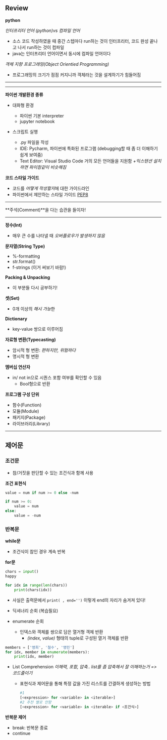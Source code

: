 ## Review

**python**

*인터프리터 언어 (python)vs 컴파일 언어*

* 소스 코드 작성하였을 때 중간 스텝마다 run하는 것이 인터프리터, 코드 완성 끝나고 나서 run하는 것이 컴파일
* java는 인터프리터 언어이면서 동시에 컴파일 언어이다

*객체 지향 프로그래밍(Object Orientied Programming)*

* 프로그래밍의 크기가 점점 커지니까 객체라는 것을 설계하기가 힘들어짐

**********

******

**파이썬 개발환경 종류**

* 대화형 환경
  * 파이썬 기본 interpreter
  * jupyter notebook

* 스크립트 실행
  * .py 파일을 작성
  * IDE: Pycharm, 파이썬에 특화된 프로그램 (debugging할 때 좀 더 이해하기 쉽게 보여줌)
  * Text Editor: Visual Studio Code 거의 모든 언어들을 지원함 *+익스텐션 설치하면 파이참같이 비슷해짐* 



**코드 스타일 가이드**

* 코드를 *어떻게 작성할지*에 대한 가이드라인
* 파이썬에서 제안하는 스타일 가이드 [PEP8](https://www.python.org/dev/peps/pep-0008/#indentation)

*****

**주석(Comment)**을 다는 습관을 들이자!

********

**정수(Int)**

* 매우 큰 수를 나타낼 때 *오버플로우가 발생하지 않음*



**문자열(String Type)**

* %-formatting
* str.format()
* f-strings (이거 써보기 바람!)



**Packing & Unpacking**

* 이 부분들 다시 공부하기!



**셋(Set)**

* 0개 이상의 *해시 가능*한 



**Dictionary**

* key-value 쌍으로 이루어짐



**자료형 변환(Typecasting)**

* 암시적 형 변환: *편하지만, 위험하다*
* 명시적 형 변환



**멤버십 연산자**

* in/ not in으로 시퀀스 포함 여부를 확인할 수 있음
  * Bool형으로 반환



**프로그램 구성 단위**

* 함수(Function)
* 모듈(Module)
* 패키지(Package)
* 라이브러리(Library)



**************

## 제어문

### 조건문

* 참/거짓을 판단할 수 있는 조건식과 함께 사용



**조건 표현식** 

```python
value = num if num >= 0 else -num
```

```python
if num >= 0:
    value = num
else:
    value = -num
```





### 반복문

**while문**

* 조건식이 참인 경우 계속 반복

**for문**

```python
chars = input()
happy

for idx in range(len(chars))
    print(chars(idx))
```

* 사실은 출력문에서 `print( , end='')` 이렇게 end의 자리가 숨겨져 있다! 

* 딕셔너리 순회 (복습필요)
* enumerate 순회
  * 인덱스와 객체를 쌍으로 담은 열거형 객체 반환
    * *(index, value)* 형태의 tuple로 구성된 열거 객체를 반환

```python
members = ['영희', '철수', '영민']
for idx, member in enumerate(members):
    print(idx, member)
```



* List Comprehension *이해력, 포함, 압축.. list를 좀 압축해서 잘 이해하는거 => 코드줄이기*

  * 표현식과 제어문을 통해 특정 값을 가진 리스트를 간결하게 생성하는 방법

    ```python
    #1
    [<expression> for <variable> in <iterable>]
    #2 추천 별로 안함
    [<expression> for <variable> in <iterable> if <조건식>]
    ```



**반복문 제어**

* break: 반복문 종료
* continue
